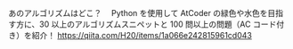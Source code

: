 あのアルゴリズムはどこ？　 Python を使用して AtCoder の緑色や水色を目指す方に、30 以上のアルゴリズムスニペットと 100 問以上の問題（AC コード付き）を紹介！
https://qiita.com/H20/items/1a066e242815961cd043
